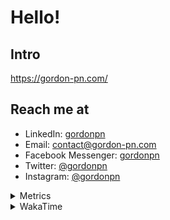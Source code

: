 # Hello!

## Intro

<https://gordon-pn.com/>

## Reach me at

- LinkedIn: [gordonpn](https://www.linkedin.com/in/gordonpn/)
- Email: [contact@gordon-pn.com](mailto:contact@gordon-pn.com)
- Facebook Messenger: [gordonpn](https://www.messenger.com/t/Gordonpn)
- Twitter: [@gordonpn](https://twitter.com/Gordonpn)
- Instagram: [@gordonpn](https://www.instagram.com/gordonpn/)

<details>
  <summary>Metrics</summary>

  <img align="center" src="https://github.com/gordonpn/gordonpn/blob/master/github-metrics.svg" alt="GitHub Metrics">

</details>

<details>
  <summary>WakaTime</summary>

  <!--START_SECTION:waka-->
📊 **This Week I Spent My Time On** 

```text
💬 Programming Languages: 
Java                     4 hrs 25 mins       ██████████████████░░░░░░░   73.40 % 
Brazil Dependency Config 1 hr 22 mins        ██████░░░░░░░░░░░░░░░░░░░   22.87 % 
XML                      6 mins              ░░░░░░░░░░░░░░░░░░░░░░░░░   01.69 % 
GitIgnore file           4 mins              ░░░░░░░░░░░░░░░░░░░░░░░░░   01.27 % 
YAML                     1 min               ░░░░░░░░░░░░░░░░░░░░░░░░░   00.38 % 

🔥 Editors: 
IntelliJ IDEA            6 hrs 2 mins        █████████████████████████   100.00 % 
```


 Last Updated on 02/08/2025 16:30:28 UTC
<!--END_SECTION:waka-->
</details>
